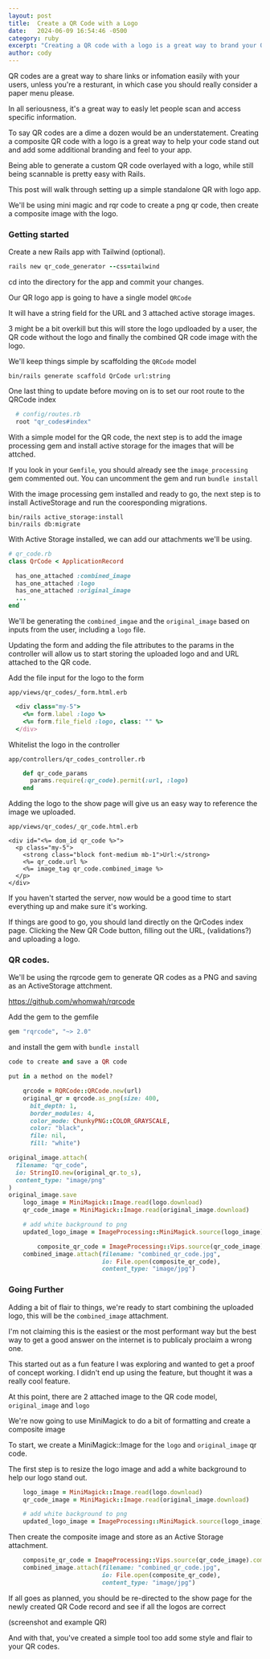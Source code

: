 ```yaml
---
layout: post
title:  Create a QR Code with a Logo
date:   2024-06-09 16:54:46 -0500
category: ruby
excerpt: "Creating a QR code with a logo is a great way to brand your QR codes and make them stand out.  This post will go over how to create a QR code with a logo using Ruby on Rails."
author: cody
---
```


<!-- use the montibus labs png -->

<!-- After Commit hook and on logo or URL update? -->

QR codes are a great way to share links or infomation easily with your users,
unless you're a resturant, in which case you should really consider a paper menu
please.

In all seriousness, it's a great way to easly let people scan and access
specific information.

To say QR codes are a dime a dozen would be an understatement.  Creating a
composite QR code with a logo is a great way to help your code stand out and add
some additional branding and feel to your app.

Being able to generate a custom QR code overlayed with a logo, while still being
scannable is pretty easy with Rails.

This post will walk through setting up a simple standalone QR with logo app.

We'll be using mini magic and rqr code to create a png qr code, then create a
composite image with the logo.


### Getting started

Create a new Rails app with Tailwind (optional).


```ruby
rails new qr_code_generator --css=tailwind
```

cd into the directory for the app and commit your changes.

Our QR logo app is going to have a single model `QRCode`

It will have a string field for the URL and 3 attached active storage images.

3 might be a bit overkill but this will store the logo updloaded by a user, the
QR code without the logo and finally the combined QR code image with the logo.

We'll keep things simple by scaffolding the `QRCode` model


```
bin/rails generate scaffold QrCode url:string
```

One last thing to update before moving on is to set our root route to the QRCode
index

```ruby
  # config/routes.rb
  root "qr_codes#index"
```


With a simple model for the QR code, the next step is to add the image
processing gem and install active storage for the images that will be attched.

If you look in your `Gemfile`, you should already see the `image_processing` gem
commented out. You can uncomment the gem and run `bundle install`

With the image processing gem installed and ready to go, the next step is to
install ActiveStorage and run the cooresponding migrations.

```
bin/rails active_storage:install
bin/rails db:migrate
```

With Active Storage installed, we can add our attachments we'll be using.

```ruby
# qr_code.rb
class QrCode < ApplicationRecord

  has_one_attached :combined_image
  has_one_attached :logo
  has_one_attached :original_image
  ...
end
```


We'll be generating the `combined_imgae` and the `original_image` based on
inputs from the user, including a `logo` file.


Updating the form and adding the file attributes to the params in the controller
will allow us to start storing the uploaded logo and and URL attached to the QR
code.

Add the file input for the logo to the form

`app/views/qr_codes/_form.html.erb`

```ruby
  <div class="my-5">
    <%= form.label :logo %>
    <%= form.file_field :logo, class: "" %>
  </div>
```

Whitelist the logo in the controller

`app/controllers/qr_codes_controller.rb`
```ruby
    def qr_code_params
      params.require(:qr_code).permit(:url, :logo)
    end
```


Adding the logo to the show page will give us an easy way to reference the image
we uploaded.

`app/views/qr_codes/_qr_code.html.erb`
```
<div id="<%= dom_id qr_code %>">
  <p class="my-5">
    <strong class="block font-medium mb-1">Url:</strong>
    <%= qr_code.url %>
    <%= image_tag qr_code.combined_image %>
  </p>
</div>
```


If you haven't started the server, now would be a good time to start everything
up and make sure it's working.

If things are good to go, you should land directly on the QrCodes index page.
Clicking the New QR Code button, filling out the URL, (validations?) and
uploading a logo.

### QR codes.

We'll be using the rqrcode gem to generate QR codes as a PNG and saving as an
ActiveStorage attchment.

https://github.com/whomwah/rqrcode

Add the gem to the gemfile

```ruby
gem "rqrcode", "~> 2.0"
```

and install the gem with `bundle install`

```ruby
code to create and save a QR code

put in a method on the model?

    qrcode = RQRCode::QRCode.new(url)
    original_qr = qrcode.as_png(size: 400,
      bit_depth: 1,
      border_modules: 4,
      color_mode: ChunkyPNG::COLOR_GRAYSCALE,
      color: "black",
      file: nil,
      fill: "white")

original_image.attach(
  filename: "qr_code",
  io: StringIO.new(original_qr.to_s),
  content_type: "image/png"
)
original_image.save
    logo_image = MiniMagick::Image.read(logo.download)
    qr_code_image = MiniMagick::Image.read(original_image.download)

    # add white background to png
    updated_logo_image = ImageProcessing::MiniMagick.source(logo_image).resize_and_pad!(100, 100, background: "white")

        composite_qr_code = ImageProcessing::Vips.source(qr_code_image).composite(updated_logo_image, offset: [150,150]).call
    combined_image.attach(filename: "combined_qr_code.jpg",
                          io: File.open(composite_qr_code),
                          content_type: "image/jpg")


```


### Going Further

Adding a bit of flair to things, we're ready to start combining the uploaded
logo, this will be the `combined_image` attachment.


I'm not claiming this is the easiest or the most performant way but the best way
to get a good answer on the internet is to publicaly proclaim a wrong one.

This started out as a fun feature I was exploring and wanted to get a proof of
concept working.  I didn't end up using the feature, but thought it was a really
cool feature.

At this point, there are 2 attached image to the QR code model, `original_image`
and `logo`

We're now going to use MiniMagick to do a bit of formatting and create a
composite image

To start, we create a MiniMagick::Image for the `logo` and `original_image` qr
code.

The first step is to resize the logo image and add a white background to help
our logo stand out. 


```ruby
    logo_image = MiniMagick::Image.read(logo.download)
    qr_code_image = MiniMagick::Image.read(original_image.download)

    # add white background to png
    updated_logo_image = ImageProcessing::MiniMagick.source(logo_image).resize_and_pad!(100, 100, background: "white")
```

Then create the composite image and store as an Active Storage attachment.

```ruby
    composite_qr_code = ImageProcessing::Vips.source(qr_code_image).composite(updated_logo_image, offset: [150,150]).call
    combined_image.attach(filename: "combined_qr_code.jpg",
                          io: File.open(composite_qr_code),
                          content_type: "image/jpg")
```

If all goes as planned, you should be re-directed to the show page for the newly
created QR Code record and see if all the logos are correct

(screenshot and example QR)


And with that, you've created a simple tool too add some style and flair to your
QR codes.


